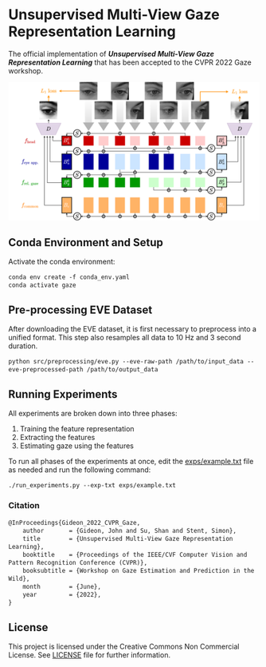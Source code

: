 # Unsupervised Multi-View Gaze Representation Learning

The official implementation of <strong><em>Unsupervised Multi-View Gaze Representation Learning</em></strong> that has been accepted to the CVPR 2022 Gaze workshop.

![alt text](figs/system.png)

## Conda Environment and Setup

Activate the conda environment:

```
conda env create -f conda_env.yaml
conda activate gaze
```

## Pre-processing EVE Dataset
After downloading the EVE dataset, it is first necessary to preprocess into a unified format. This step also resamples all data to 10 Hz and 3 second duration.

```
python src/preprocessing/eve.py --eve-raw-path /path/to/input_data --eve-preprocessed-path /path/to/output_data
```

## Running Experiments
All experiments are broken down into three phases:
1. Training the feature representation
2. Extracting the features
3. Estimating gaze using the features

To run all phases of the experiments at once, edit the [exps/example.txt](exps/example.txt) file as needed and run the following command:

```
./run_experiments.py --exp-txt exps/example.txt
```

### Citation

```
@InProceedings{Gideon_2022_CVPR_Gaze,
    author       = {Gideon, John and Su, Shan and Stent, Simon},
    title        = {Unsupervised Multi-View Gaze Representation Learning},
    booktitle    = {Proceedings of the IEEE/CVF Computer Vision and Pattern Recognition Conference (CVPR)},
    booksubtitle = {Workshop on Gaze Estimation and Prediction in the Wild},
    month        = {June},
    year         = {2022},
}
```

## License
This project is licensed under the Creative Commons Non Commercial License. See [LICENSE](../LICENSE) file for further information.
